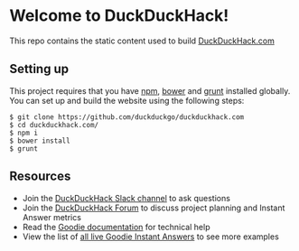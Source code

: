 # Welcome to DuckDuckHack!

This repo contains the static content used to build [DuckDuckHack.com](https://duckduckhack.com/)

## Setting up

This project requires that you have [npm](https://www.npmjs.com/), [bower](https://bower.io/) and [grunt](https://gruntjs.com/) installed globally. You can set up and build the website using the following steps:

```
$ git clone https://github.com/duckduckgo/duckduckhack.com
$ cd duckduckhack.com/
$ npm i
$ bower install
$ grunt
```

## Resources
- Join the [DuckDuckHack Slack channel](https://quackslack.herokuapp.com/) to ask questions
- Join the [DuckDuckHack Forum](https://forum.duckduckhack.com/) to discuss project planning and Instant Answer metrics
- Read the [Goodie documentation](https://docs.duckduckhack.com/walkthroughs/calculation.html) for technical help
- View the list of [all live Goodie Instant Answers](https://duck.co/ia?repo=goodies&topic=programming) to see more examples


